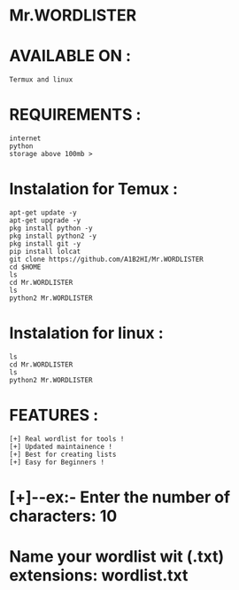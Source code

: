 # Mr.WORDLISTER


# AVAILABLE ON :

    Termux and linux
    
    
# REQUIREMENTS :

    internet
    python
    storage above 100mb >



# Instalation for Temux :
    apt-get update -y
    apt-get upgrade -y
    pkg install python -y
    pkg install python2 -y
    pkg install git -y
    pip install lolcat
    git clone https://github.com/A1B2HI/Mr.WORDLISTER
    cd $HOME
    ls
    cd Mr.WORDLISTER
    ls
    python2 Mr.WORDLISTER
    
 # Instalation for linux :
    ls
    cd Mr.WORDLISTER
    ls
    python2 Mr.WORDLISTER
   
 # FEATURES :

    [+] Real wordlist for tools !
    [+] Updated maintainence !
    [+] Best for creating lists
    [+] Easy for Beginners !


  # [+]--ex:- Enter the number of characters: 10

# Name your wordlist wit (.txt) extensions: wordlist.txt



